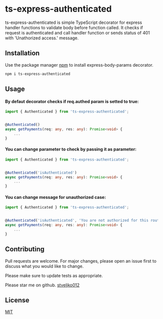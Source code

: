 # ts-express-authenticated

ts-express-authenticated is simple TypeScript decorator for express handler functions to validate body before function called. It checks if request is authenticated and call handler function or sends status of 401 with 'Unathorized access.' message.

## Installation

Use the package manager [npm](https://www.npmjs.com) to install express-body-params decorator.

```bash
npm i ts-express-authenticated
```

## Usage
#### By defaut decorator checks if __req.authed__ param is setted to true:

```typescript
import { Authenticated } from 'ts-express-authenticated';


@Authenticated()
async getPayments(req: any, res: any): Promise<void> {
	...
}
```

#### You can change parameter to check by passing it as parameter:

```typescript
import { Authenticated } from 'ts-express-authenticated';


@Authenticated('isAuthenticated')
async getPayments(req: any, res: any): Promise<void> {
    ...
}
```

#### You can change message for unauthorized case:

```typescript
import { Authenticated } from 'ts-express-authenticated';


@Authenticated('isAuthenticated', 'You are not authorized for this route.')
async getPayments(req: any, res: any): Promise<void> {
    ...
}
```

## Contributing
Pull requests are welcome. For major changes, please open an issue first to discuss what you would like to change.

Please make sure to update tests as appropriate.

Please star me on github. [stveljko012](https://github.com/stveljko012)

## License
[MIT](https://choosealicense.com/licenses/mit/)
